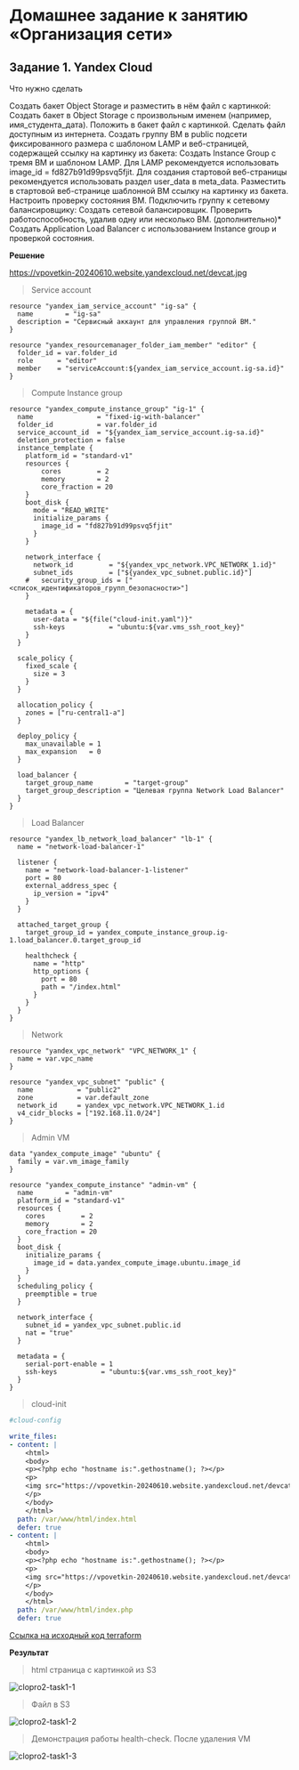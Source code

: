 # Домашнее задание к занятию «Организация сети»


## Задание 1. Yandex Cloud

Что нужно сделать

Создать бакет Object Storage и разместить в нём файл с картинкой:
Создать бакет в Object Storage с произвольным именем (например, имя_студента_дата).
Положить в бакет файл с картинкой.
Сделать файл доступным из интернета.
Создать группу ВМ в public подсети фиксированного размера с шаблоном LAMP и веб-страницей, содержащей ссылку на картинку из бакета:
Создать Instance Group с тремя ВМ и шаблоном LAMP. Для LAMP рекомендуется использовать image_id = fd827b91d99psvq5fjit.
Для создания стартовой веб-страницы рекомендуется использовать раздел user_data в meta_data.
Разместить в стартовой веб-странице шаблонной ВМ ссылку на картинку из бакета.
Настроить проверку состояния ВМ.
Подключить группу к сетевому балансировщику:
Создать сетевой балансировщик.
Проверить работоспособность, удалив одну или несколько ВМ.
(дополнительно)* Создать Application Load Balancer с использованием Instance group и проверкой состояния.


**Решение**


https://vpovetkin-20240610.website.yandexcloud.net/devcat.jpg



> Service account

```HCL
resource "yandex_iam_service_account" "ig-sa" {
  name        = "ig-sa"
  description = "Сервисный аккаунт для управления группой ВМ."
}

resource "yandex_resourcemanager_folder_iam_member" "editor" {
  folder_id = var.folder_id
  role      = "editor"
  member    = "serviceAccount:${yandex_iam_service_account.ig-sa.id}"
}
```

> Compute Instance group

```HCL
resource "yandex_compute_instance_group" "ig-1" {
  name                = "fixed-ig-with-balancer"
  folder_id           = var.folder_id
  service_account_id  = "${yandex_iam_service_account.ig-sa.id}"
  deletion_protection = false
  instance_template {
    platform_id = "standard-v1"
    resources {
        cores         = 2
        memory        = 2
        core_fraction = 20
    }
    boot_disk {
      mode = "READ_WRITE"
      initialize_params {
        image_id = "fd827b91d99psvq5fjit"
      }
    }

    network_interface {
      network_id         = "${yandex_vpc_network.VPC_NETWORK_1.id}"
      subnet_ids         = ["${yandex_vpc_subnet.public.id}"]
    #   security_group_ids = ["<список_идентификаторов_групп_безопасности>"]
    }

    metadata = {
      user-data = "${file("cloud-init.yaml")}"        
      ssh-keys           = "ubuntu:${var.vms_ssh_root_key}"
    }
  }

  scale_policy {
    fixed_scale {
      size = 3
    }
  }

  allocation_policy {
    zones = ["ru-central1-a"]
  }

  deploy_policy {
    max_unavailable = 1
    max_expansion   = 0
  }

  load_balancer {
    target_group_name        = "target-group"
    target_group_description = "Целевая группа Network Load Balancer"
  }
}
```

> Load Balancer

```HCL
resource "yandex_lb_network_load_balancer" "lb-1" {
  name = "network-load-balancer-1"

  listener {
    name = "network-load-balancer-1-listener"
    port = 80
    external_address_spec {
      ip_version = "ipv4"
    }
  }

  attached_target_group {
    target_group_id = yandex_compute_instance_group.ig-1.load_balancer.0.target_group_id

    healthcheck {
      name = "http"
      http_options {
        port = 80
        path = "/index.html"
      }
    }
  }
}
```

> Network

```HCL
resource "yandex_vpc_network" "VPC_NETWORK_1" {
  name = var.vpc_name
}

resource "yandex_vpc_subnet" "public" {
  name           = "public2"
  zone           = var.default_zone
  network_id     = yandex_vpc_network.VPC_NETWORK_1.id
  v4_cidr_blocks = ["192.168.11.0/24"]
}
```

> Admin VM

```HCL
data "yandex_compute_image" "ubuntu" {    
  family = var.vm_image_family
}

resource "yandex_compute_instance" "admin-vm" {
  name        = "admin-vm"
  platform_id = "standard-v1"
  resources {
    cores         = 2
    memory        = 2
    core_fraction = 20
  }
  boot_disk {
    initialize_params {
      image_id = data.yandex_compute_image.ubuntu.image_id
    }
  }
  scheduling_policy {
    preemptible = true
  }
  
  network_interface {
    subnet_id = yandex_vpc_subnet.public.id
    nat = "true"
  }
  
  metadata = {
    serial-port-enable = 1
    ssh-keys           = "ubuntu:${var.vms_ssh_root_key}"
  }
}
```

> cloud-init

```yaml
#cloud-config

write_files:
- content: |
    <html>
    <body>
    <p><?php echo "hostname is:".gethostname(); ?></p>
    <p>
    <img src="https://vpovetkin-20240610.website.yandexcloud.net/devcat.jpg" alt="DevOps cat" width="500" height="600">
    </p>
    </body>    
    </html>
  path: /var/www/html/index.html
  defer: true
- content: |
    <html>
    <body>
    <p><?php echo "hostname is:".gethostname(); ?></p>
    <p>
    <img src="https://vpovetkin-20240610.website.yandexcloud.net/devcat.jpg" alt="DevOps cat" width="500" height="600">
    </p>
    </body>    
    </html>
  path: /var/www/html/index.php
  defer: true

```

[Ссылка на исходный код terraform](./home_work/clopro_02/src)


**Результат**

> html страница с картинкой из S3

![clopro2-task1-1](./home_work/clopro_02/screenshots/Screenshot_1.png)

> Файл в S3

![clopro2-task1-2](./home_work/clopro_02/screenshots/Screenshot_2.png)

> Демонстрация работы health-check. После удаления VM

![clopro2-task1-3](./home_work/clopro_02/screenshots/Screenshot_3.png)
